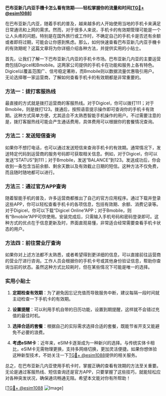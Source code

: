 **巴布亚新几内亚手機卡怎么看有效期——轻松掌握你的流量和时间[[TG💪+ @esim1088](https://t.me/s/esim1088)]**

在巴布亚新几内亚，随着手机的普及，越来越多的人开始使用当地的手机卡来满足日常通讯和上网的需求。然而，对于很多人来说，手机卡的有效期管理可能是一个让人头疼的问题。特别是在国外旅行或工作时，不确定自己的手机卡是否还有余额或者即将过期，可能会让你感到焦虑。那么，如何快速查看巴布亚新几内亚手機卡的有效期呢？这篇文章将为你详细介绍各种方法，并提供实用的小贴士。

首先，让我们了解一下巴布亚新几内亚的手机卡市场。巴布亚新几内亚的主要运营商包括Digicel和Bmobile。这两家公司提供的手机卡在功能和服务上各有特色。Digicel以覆盖范围广、信号稳定著称，而Bmobile则以数据流量优惠吸引用户。无论选择哪一家运营商，了解如何查看手机卡的有效期都是非常重要的。

### 方法一：拨打客服热线

最直接的方式就是拨打运营商的客服热线。对于Digicel，你可以拨打111；对于Bmobile，则是拨打123。拨通后，按照语音提示操作即可查询你的手机卡有效期。这种方式简单方便，尤其适合不太熟悉智能手机操作的用户。不过需要注意的是，拨打客服热线可能会产生通话费用，具体费用可以根据你的套餐情况查询。

### 方法二：发送短信查询

如果你不想打电话，也可以通过发送短信来查询手机卡的有效期。通常情况下，发送特定代码到运营商的服务号码即可获取相关信息。例如，对于Digicel，你可以发送“STATUS”到111；对于Bmobile，发送“BALANCE”到123。发送成功后，你会收到一条包含当前余额、剩余天数以及有效截止日期的短信。这种方法不仅免费，而且随时随地都可以进行。

### 方法三：通过官方APP查询

随着智能手机的普及，许多运营商都推出了自己的官方应用程序。通过下载并登录这些APP，你可以轻松查看手机卡的各项信息，包括有效期、余额、消费记录等。对于Digicel，你可以下载“Digicel Online”APP；对于Bmobile，则有“Bmobile”APP可供使用。安装完成后，只需输入手机号码和密码登录即可。这种方式的优点在于信息更新及时，界面直观易懂，非常适合经常需要查看手机卡状态的用户。

### 方法四：前往营业厅查询

如果你对上述方法都不太熟悉，或者希望得到更详细的信息，可以直接前往运营商的营业厅进行咨询。工作人员会根据你的手机卡号或其他身份验证信息，帮助你查询当前的状态。虽然这种方式比较耗时，但在某些情况下可能是唯一的选择。

### 实用小贴士

1. **定期检查有效期**：为了避免因忘记充值而导致服务中断，建议每隔一段时间就主动检查一下手机卡的有效期。
   
2. **设置提醒**：可以利用手机自带的日历功能，设置到期提醒，这样就不会错过充值的最佳时机。

3. **选择合适的套餐**：根据自己的实际需求选择合适的套餐，既能节省开支又能避免不必要的浪费。

4. **考虑eSIM卡**：近年来，eSIM卡逐渐成为一种新兴的选择。与传统实体卡相比，eSIM卡无需物理更换，支持多网络切换，更加灵活便捷。如果你想体验这种新型技术，不妨关注一下[TG💪+ @esim1088](https://t.me/s/esim1088)提供的相关服务。

总之，在巴布亚新几内亚使用手机卡时，掌握正确的查看有效期的方法至关重要。无论是通过客服热线、短信查询还是官方APP，只要掌握了这些技巧，就能轻松应对各种突发状况，确保通讯畅通无阻。希望本文能对你有所帮助！

[[TG💪+ @esim1088](https://t.me/s/esim1088) ![Image](https://i.postimg.cc/4NQfJmqS/Snipaste-2025-05-13-00-14-12.png)]